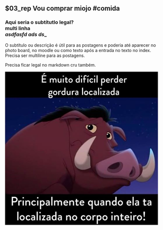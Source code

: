 ## $03_rep Vou comprar miojo #comida
### Aqui seria o subtítutlo legal? <br> multi linha <br> _asdfasfd ads ds__

O subtítulo ou descrição é útil para as postagens e poderia até aparecer no photo board, no moodle ou como texto após a entrada no texto no index.
Precisa ser multiline para as postagens.

Precisa ficar legal no markdown cru também.

![](__capa.jpg)